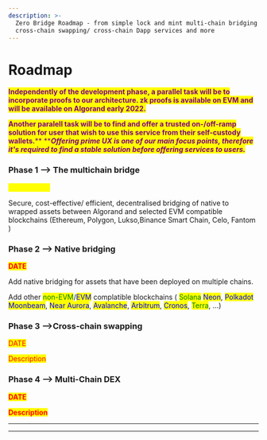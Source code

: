 ```yaml
---
description: >-
  Zero Bridge Roadmap - from simple lock and mint multi-chain bridging to
  cross-chain swapping/ cross-chain Dapp services and more
---
```


# Roadmap

<mark style="color:purple;">**Independently of the development phase, a parallel task will be to incorporate  proofs to our  architecture. zk proofs is available on EVM and will be available on Algorand early 2022.**</mark>

<mark style="color:purple;">**Another paralell task will be to  find and offer a trusted on-/off-ramp solution for user that wish to use this service from their self-custody wallets.**</mark><mark style="color:purple;">** **</mark>_<mark style="color:purple;">**Offering prime UX is one of our main focus points, therefore it's required to find a stable solution before offering services to users.**</mark>_

### **Phase 1 --> The multichain bridge**&#x20;

<mark style="color:yellow;">**Spring 2022**</mark>

Secure, cost-effective/ efficient, decentralised bridging of native to wrapped assets between Algorand and selected EVM compatible blockchains (Ethereum, Polygon, Lukso,Binance Smart Chain, Celo, Fantom ) &#x20;

### **Phase 2 --> Native bridging**

<mark style="color:red;">**DATE**</mark>

Add native bridging for assets that have been deployed on multiple chains.

Add other <mark style="color:green;">non-EVM</mark>/<mark style="color:blue;">EVM</mark> complatible blockchains ( <mark style="color:green;">Solana</mark> <mark style="color:blue;">Neon</mark>, <mark style="color:blue;">Polkadot Moonbeam</mark>, <mark style="color:blue;">Near Aurora</mark>, <mark style="color:blue;">Avalanche</mark>, <mark style="color:blue;">Arbitrum</mark>, <mark style="color:blue;">Cronos</mark>, <mark style="color:green;">Terra</mark>, ...)&#x20;

### Phase 3 -->Cross-chain swapping

<mark style="color:red;">DATE</mark>

<mark style="color:red;">Description</mark>

### **Phase 4 --> Multi-Chain DEX**

<mark style="color:red;">**DATE**</mark>

<mark style="color:red;">**Description**</mark>

****

****
